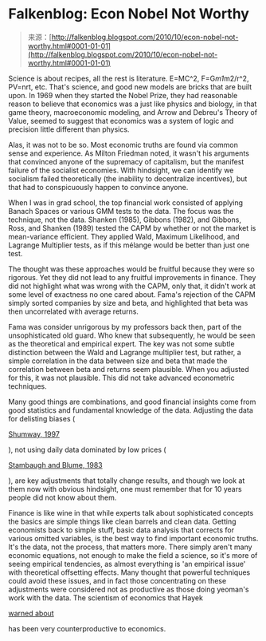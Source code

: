 <!--yml
category: 未分类
date: 2024-05-12 21:19:20
-->

# Falkenblog: Econ Nobel Not Worthy

> 来源：[http://falkenblog.blogspot.com/2010/10/econ-nobel-not-worthy.html#0001-01-01](http://falkenblog.blogspot.com/2010/10/econ-nobel-not-worthy.html#0001-01-01)

Science is about recipes, all the rest is literature. E=MC^2, F=G*m1*m2/r^2, PV=nrt, etc. That's science, and good new models are bricks that are built upon. In 1969 when they started the Nobel Prize, they had reasonable reason to believe that economics was a just like physics and biology, in that game theory, macroeconomic modeling, and Arrow and Debreu's Theory of Value, seemed to suggest that economics was a system of logic and precision little different than physics.

Alas, it was not to be so. Most economic truths are found via common sense and experience. As Milton Friedman noted, it wasn't his arguments that convinced anyone of the supremacy of capitalism, but the manifest failure of the socialist economies. With hindsight, we can identify we socialism failed theoretically (the inability to decentralize incentives), but that had to conspicuously happen to convince anyone.

When I was in grad school, the top financial work consisted of applying Banach Spaces or various GMM tests to the data. The focus was the technique, not the data. Shanken (1985), Gibbons (1982), and Gibbons, Ross, and Shanken (1989) tested the CAPM by whether or not the market is mean-variance efficient. They applied Wald, Maximum Likelihood, and Lagrange Multiplier tests, as if this mélange would be better than just one test.

The thought was these approaches would be fruitful because they were so rigorous. Yet they did not lead to any fruitful improvements in finance. They did not highlight what was wrong with the CAPM, only that, it didn't work at some level of exactness no one cared about. Fama's rejection of the CAPM simply sorted companies by size and beta, and highlighted that beta was then uncorrelated with average returns.

Fama was consider unrigorous by my professors back then, part of the unsophisticated old guard. Who knew that subsequently, he would be seen as the theoretical and empirical expert. The key was not some subtle distinction between the Wald and Lagrange multiplier test, but rather, a simple correlation in the data between size and beta that made the correlation between beta and returns seem plausible. When you adjusted for this, it was not plausible. This did not take advanced econometric techniques.

Many good things are combinations, and good financial insights come from good statistics and fundamental knowledge of the data. Adjusting the data for delisting biases (

[Shumway, 1997](http://www-personal.umich.edu/~shumway/papers.dir/crspbias.html)

), not using daily data dominated by low prices (

[Stambaugh and Blume, 1983](http://books.google.com/books?id=XC4fZPbT1SQC&pg=PA501&lpg=PA501&dq=blume+daily+bias+stambaugh&source=bl&ots=UOGKDDWIBF&sig=RVwQYnGNk2_iV_WoRnzO-LWHn94&hl=en&ei=z2iyTLvyIdTonQe2momeBg&sa=X&oi=book_result&ct=result&resnum=10&ved=0CEcQ6AEwCQ#v=onepage&q=blume%20daily%20bias%20stambaugh&f=false)

), are key adjustments that totally change results, and though we look at them now with obvious hindsight, one must remember that for 10 years people did not know about them.

Finance is like wine in that while experts talk about sophisticated concepts the basics are simple things like clean barrels and clean data. Getting economists back to simple stuff, basic data analysis that corrects for various omitted variables, is the best way to find important economic truths. It's the data, not the process, that matters more. There simply aren't many economic equations, not enough to make the field a science, so it's more of seeing empirical tendencies, as almost everything is 'an empirical issue' with theoretical offsetting effects. Many thought that powerful techniques could avoid these issues, and in fact those concentrating on these adjustments were considered not as productive as those doing yeoman's work with the data. The scientism of economics that Hayek

[warned about](http://nobelprize.org/nobel_prizes/economics/laureates/1974/hayek-lecture.html)

has been very counterproductive to economics.